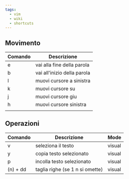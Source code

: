 ```yaml
---
tags:
  - vim
  - wiki
  - shortcuts
---
```

## Movimento


| Comando | Descrizione                 |
| ------- | --------------------------- |
| e       | vai alla fine della parola  |
| b       | vai all'inizio della parola |
| l       | muovi cursore a sinistra    |
| k       | muovi cursore su            |
| j       | muovi cursore giu           |
| h       | muovi cursore sinistra      |
|         |                             |


## Operazioni

| Comando  | Descrizione                     | Mode   |
| -------- | ------------------------------- | ------ |
| v        | seleziona il testo              | visual |
| y        | copia testo selezionato         | visual |
| p        | incolla testo selezionato       | visual |
| (n) + dd | taglia righe (se 1 n si omette) | visual |
